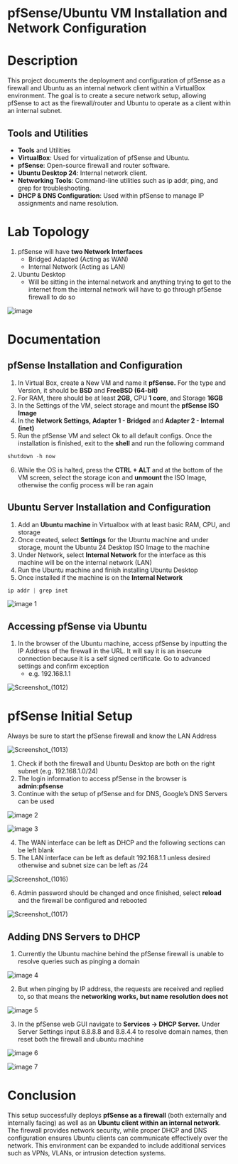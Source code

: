# pfSense/Ubuntu VM Installation and Network Configuration

# Description
This project documents the deployment and configuration of pfSense as a firewall and Ubuntu as an internal network client within a VirtualBox environment. The goal is to create a secure network setup, allowing pfSense to act as the firewall/router and Ubuntu to operate as a client within an internal subnet.

## Tools and Utilities
- **Tools** and Utilities
- **VirtualBox**: Used for virtualization of pfSense and Ubuntu.
- **pfSense**: Open-source firewall and router software.
- **Ubuntu Desktop 24**: Internal network client.
- **Networking Tools**: Command-line utilities such as ip addr, ping, and grep for troubleshooting.
- **DHCP & DNS Configuration**: Used within pfSense to manage IP assignments and name resolution.

# Lab Topology
1. pfSense will have **two Network Interfaces**
    - Bridged Adapted (Acting as WAN)
    - Internal Network (Acting as LAN)
2. Ubuntu Desktop 
    - Will be sitting in the internal network and anything trying to get to the internet from the internal network will have to go through pfSense firewall to do so
      
![image](https://github.com/user-attachments/assets/6ba35a2a-ba99-4d0a-b781-54178a2d9e86)

# Documentation
## pfSense Installation and Configuration

1. In Virtual Box, create a New VM and name it **pfSense.** For the type and Version, it should be **BSD** and **FreeBSD (64-bit)**
2. For RAM, there should be at least **2GB,** CPU **1 core**, and Storage **16GB**
3. In the Settings of the VM, select storage and mount the **pfSense ISO Image** 
4. In the **Network Settings, Adapter 1 - Bridged** and **Adapter 2 - Internal (inet)** 
5. Run the pfSense VM and select Ok to all default configs. Once the installation is finished, exit to the **shell** and run the following command

```jsx
shutdown -h now 
```

6. While the OS is halted, press the **CTRL + ALT** and at the bottom of the VM screen, select the storage icon and **unmount** the ISO Image, otherwise the config process will be ran again

## Ubuntu Server Installation and Configuration

1. Add an **Ubuntu machine** in Virtualbox with at least basic RAM, CPU, and storage
2. Once created, select **Settings** for the Ubuntu machine and under storage, mount the Ubuntu 24 Desktop ISO Image to the machine 
3. Under Network, select **Internal Network** for the interface as this machine will be on the internal network (LAN)
4. Run the Ubuntu machine and finish installing Ubuntu Desktop
5. Once installed if the machine is on the **Internal Network** 

```powershell
ip addr | grep inet 
```

![image 1](https://github.com/user-attachments/assets/fcc1060d-3d36-4a0e-b4c7-49c12c6bbfd0)


## Accessing pfSense via Ubuntu

1. In the browser of the Ubuntu machine, access pfSense by inputting the IP Address of the firewall in the URL. It will say it is an insecure connection because it is a self signed certificate. Go to advanced settings and confirm exception
    - e.g. 192.168.1.1

![Screenshot_(1012)](https://github.com/user-attachments/assets/f66b11df-17a4-47b9-803b-b1d04ae896e5)

# pfSense Initial Setup

Always be sure to start the pfSense firewall and know the LAN Address

![Screenshot_(1013)](https://github.com/user-attachments/assets/7af7fa84-d81d-409f-836b-4c6051291a19)

1. Check if both the firewall and Ubuntu Desktop are both on the right subnet (e.g. 192.168.1.0/24)
2. The login information to access pfSense in the browser is **admin:pfsense**
3. Continue with the setup of pfSense and for DNS, Google’s DNS Servers can be used 

![image 2](https://github.com/user-attachments/assets/15a1c8d8-e1aa-42ea-a326-1d7cf43c4804)

![image 3](https://github.com/user-attachments/assets/af20872f-0608-4fa5-b227-c8bdb04df3c8)

4. The WAN interface can be left as DHCP and the following sections can be left blank
5. The LAN interface can be left as default 192.168.1.1 unless desired otherwise and subnet size can be left as /24 

![Screenshot_(1016)](https://github.com/user-attachments/assets/c65a8a55-61b5-4b73-be58-db7eba2c3ab2)

6. Admin password should be changed and once finished, select **reload** and the firewall be configured and rebooted

![Screenshot_(1017)](https://github.com/user-attachments/assets/5dde9ff4-7dfd-4e4e-8668-6f4227a7c777)

## Adding DNS Servers to DHCP

1. Currently the Ubuntu machine behind the pfSense firewall is unable to resolve queries such as pinging a domain

![image 4](https://github.com/user-attachments/assets/6338f3bc-7176-4a34-be1e-863cd3c82abe)

2. But when pinging by IP address, the requests are received and replied to, so that means the **networking works, but name resolution does not**

![image 5](https://github.com/user-attachments/assets/c62e83d9-b98c-43ff-a174-0c88d0c50b07)

3. In the pfSense web GUI navigate to **Services → DHCP Server.** Under Server Settings input 8.8.8.8 and 8.8.4.4 to resolve domain names, then reset both the firewall and ubuntu machine

![image 6](https://github.com/user-attachments/assets/28be5c0f-12bd-4428-a795-3adfde8b06b7)

![image 7](https://github.com/user-attachments/assets/61c0447a-7fee-4361-90fc-8c88ba07fa26)


# Conclusion

This setup successfully deploys **pfSense as a firewall** (both externally and internally facing) as well as an **Ubuntu client within an internal network**. The firewall provides network security, while proper DHCP and DNS configuration ensures Ubuntu clients can communicate effectively over the network. This environment can be expanded to include additional services such as VPNs, VLANs, or intrusion detection systems.















